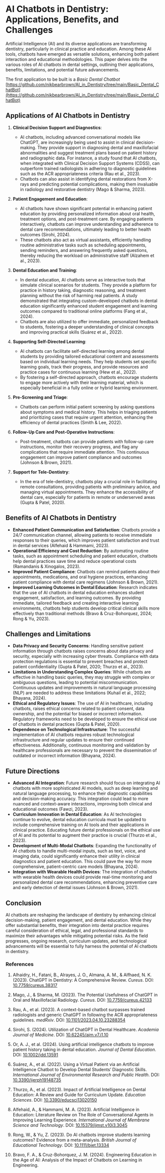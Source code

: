 # AI Chatbots in Dentistry: Applications, Benefits, and Challenges

Artificial Intelligence (AI) and its diverse applications are transforming dentistry, particularly in clinical practice and education. Among these AI tools, chatbots have emerged as versatile solutions, enhancing both patient interaction and educational methodologies. This paper delves into the various roles of AI chatbots in dental settings, outlining their applications, benefits, limitations, and potential future advancements.

The first application to be built is a *Basic Dental Chatbot*  [https://github.com/nikbearbrown/AI_in_Dentistry/tree/main/Basic_Dental_ChatBot](https://github.com/nikbearbrown/AI_in_Dentistry/tree/main/Basic_Dental_ChatBot)  

## Applications of AI Chatbots in Dentistry

1. **Clinical Decision Support and Diagnostics**:
   - AI chatbots, including advanced conversational models like ChatGPT, are increasingly being used to assist in clinical decision-making. They provide support in diagnosing dental and maxillofacial abnormalities and suggest treatment plans based on patient history and radiographic data. For instance, a study found that AI chatbots, when integrated with Clinical Decision Support Systems (CDSS), can outperform trained radiologists in adhering to diagnostic guidelines such as the ACR appropriateness criteria (Rau et al., 2023).
   - Chatbots can also assist in identifying dental restorations from X-rays and predicting potential complications, making them invaluable in radiology and restorative dentistry (Mago & Sharma, 2023).

2. **Patient Engagement and Education**:
   - AI chatbots have shown significant potential in enhancing patient education by providing personalized information about oral health, treatment options, and post-treatment care. By engaging patients interactively, chatbots can improve understanding and adherence to dental care recommendations, ultimately leading to better health outcomes (Sirohi, 2024).
   - These chatbots also act as virtual assistants, efficiently handling routine administrative tasks such as scheduling appointments, sending reminders, and answering frequently asked questions, thereby reducing the workload on administrative staff (Alzahem et al., 2023).

3. **Dental Education and Training**:
   - In dental education, AI chatbots serve as interactive tools that simulate clinical scenarios for students. They provide a platform for practice in history taking, diagnostic reasoning, and treatment planning without the risk of harming real patients. A study demonstrated that integrating custom-developed chatbots in dental education significantly enhanced student engagement and learning outcomes compared to traditional online platforms (Fang et al., 2024).
   - Chatbots are also utilized to offer immediate, personalized feedback to students, fostering a deeper understanding of clinical concepts and improving practical skills (Suárez et al., 2022).

4. **Supporting Self-Directed Learning**:
   - AI chatbots can facilitate self-directed learning among dental students by providing tailored educational content and assessments based on individual learning needs. They help students set specific learning goals, track their progress, and provide resources and practice cases for continuous learning (Hew et al., 2022).
   - By fostering a self-directed approach, chatbots encourage students to engage more actively with their learning material, which is especially beneficial in a fully online or hybrid learning environment.

5. **Pre-Screening and Triage**:
   - Chatbots can perform initial patient screening by asking questions about symptoms and medical history. This helps in triaging patients and prioritizing cases that require urgent attention, enhancing the efficiency of dental practices (Smith & Lee, 2022).

6. **Follow-Up Care and Post-Operative Instructions**:
   - Post-treatment, chatbots can provide patients with follow-up care instructions, monitor their recovery progress, and flag any complications that require immediate attention. This continuous engagement can improve patient compliance and outcomes (Johnson & Brown, 2021).

7. **Support for Tele-Dentistry**:
   - In the era of tele-dentistry, chatbots play a crucial role in facilitating remote consultations, providing patients with preliminary advice, and managing virtual appointments. They enhance the accessibility of dental care, especially for patients in remote or underserved areas (Gupta & Patel, 2020).

## Benefits of AI Chatbots in Dentistry

- **Enhanced Patient Communication and Satisfaction**: Chatbots provide a 24/7 communication channel, allowing patients to receive immediate responses to their queries, which improves patient satisfaction and trust in dental services (Alfehaid & Hammami, 2023).
- **Operational Efficiency and Cost Reduction**: By automating routine tasks, such as appointment scheduling and patient education, chatbots help dental practices save time and reduce operational costs (Ramandanis & Xinogalos, 2023).
- **Improved Patient Compliance**: Chatbots can remind patients about their appointments, medications, and oral hygiene practices, enhancing patient compliance with dental care regimens (Johnson & Brown, 2021).
- **Improved Learning Outcomes in Dental Education**: Research indicates that the use of AI chatbots in dental education enhances student engagement, satisfaction, and learning outcomes. By providing immediate, tailored feedback and creating interactive learning environments, chatbots help students develop critical clinical skills more effectively than traditional methods (Bravo & Cruz-Bohorquez, 2024; Rong & Yu, 2023).

## Challenges and Limitations

- **Data Privacy and Security Concerns**: Handling sensitive patient information through chatbots raises concerns about data privacy and security, especially with increasing cyber threats. Compliance with data protection regulations is essential to prevent breaches and protect patient confidentiality (Gupta & Patel, 2020; Thurzo et al., 2023).
- **Limitations in Understanding Complex Queries**: While chatbots are effective in handling basic queries, they may struggle with complex or ambiguous questions, leading to potential miscommunication. Continuous updates and improvements in natural language processing (NLP) are needed to address these limitations (Kuhail et al., 2022; Bhayana, 2024).
- **Ethical and Regulatory Issues**: The use of AI in healthcare, including chatbots, raises ethical concerns related to patient consent, data ownership, and the potential for biased or incorrect information. Regulatory frameworks need to be developed to ensure the ethical use of chatbots in dental practices (Gupta & Patel, 2020).
- **Dependence on Technological Infrastructure**: The successful implementation of AI chatbots requires robust technological infrastructure and regular updates to ensure their continued effectiveness. Additionally, continuous monitoring and validation by healthcare professionals are necessary to prevent the dissemination of outdated or incorrect information (Bhayana, 2024).

## Future Directions

- **Advanced AI Integration**: Future research should focus on integrating AI chatbots with more sophisticated AI models, such as deep learning and natural language processing, to enhance their diagnostic capabilities and decision-making accuracy. This integration could lead to more nuanced and context-aware interactions, improving both clinical and educational outcomes (Fawzi, 2023).
- **Curriculum Innovation in Dental Education**: As AI technologies continue to evolve, dental education curricula must be updated to include comprehensive training on AI tools and their applications in clinical practice. Educating future dental professionals on the ethical use of AI and its potential to augment their practice is crucial (Thurzo et al., 2023).
- **Development of Multi-Modal Chatbots**: Expanding the functionality of AI chatbots to handle multi-modal inputs, such as text, voice, and imaging data, could significantly enhance their utility in clinical diagnostics and patient education. This could pave the way for more comprehensive, patient-centric care models (Bhayana, 2024).
- **Integration with Wearable Health Devices**: The integration of chatbots with wearable health devices could provide real-time monitoring and personalized dental care recommendations, enhancing preventive care and early detection of dental issues (Johnson & Brown, 2021).

## Conclusion

AI chatbots are reshaping the landscape of dentistry by enhancing clinical decision-making, patient engagement, and dental education. While they offer substantial benefits, their integration into dental practice requires careful consideration of ethical, legal, and professional standards to maximize their advantages while mitigating potential risks. As the field progresses, ongoing research, curriculum updates, and technological advancements will be essential to fully harness the potential of AI chatbots in dentistry.


### References

1. Alhaidry, H., Fatani, B., Alrayes, J. O., Almana, A. M., & Alfhaed, N. K. (2023). ChatGPT in Dentistry: A Comprehensive Review. *Cureus*. DOI: [10.7759/cureus.38317](https://doi.org/10.7759/cureus.38317)

2. Mago, J., & Sharma, M. (2023). The Potential Usefulness of ChatGPT in Oral and Maxillofacial Radiology. *Cureus*. DOI: [10.7759/cureus.42133](https://doi.org/10.7759/cureus.42133)

3. Rau, A., et al. (2023). A context-based chatbot surpasses trained radiologists and generic ChatGPT in following the ACR appropriateness guidelines. *medRxiv*. DOI: [10.1101/2023.04.10.23288354](https://doi.org/10.1101/2023.04.10.23288354)

4. Sirohi, S. (2024). Utilization of ChatGPT in Dental Healthcare. *Academia Journal of Medicine*. DOI: [10.62245/ajm.v7.i1.10](https://doi.org/10.62245/ajm.v7.i1.10)

5. Or, A. J., et al. (2024). Using artificial intelligence chatbots to improve patient history taking in dental education. *Journal of Dental Education*. DOI: [10.1002/jdd.13591](https://doi.org/10.1002/jdd.13591)

6. Suárez, A., et al. (2022). Using a Virtual Patient via an Artificial Intelligence Chatbot to Develop Dental Students’ Diagnostic Skills. *International Journal of Environmental Research and Public Health*. DOI: [10.3390/ijerph19148735](https://doi.org/10.3390/ijerph19148735)

7. Thurzo, A., et al. (2023). Impact of Artificial Intelligence on Dental Education: A Review and Guide for Curriculum Update. *Education Sciences*. DOI: [10.3390/educsci13020150](https://doi.org/10.3390/educsci13020150)

8. Alfehaid, A., & Hammami, M. A. (2023). Artificial Intelligence in Education: Literature Review on The Role of Conversational Agents in Improving Learning Experience. *International Journal of Membrane Science and Technology*. DOI: [10.15379/ijmst.v10i3.3045](https://doi.org/10.15379/ijmst.v10i3.3045)

9. Rong, W., & Yu, Z. (2023). Do AI chatbots improve students learning outcomes? Evidence from a meta-analysis. *British Journal of Educational Technology*. DOI: [10.1111/bjet.13334](https://doi.org/10.1111/bjet.13334)

10. Bravo, F. A., & Cruz-Bohorquez, J. M. (2024). Engineering Education in the Age of AI: Analysis of the Impact of Chatbots on Learning in Engineering.



